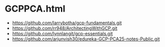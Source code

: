 # GCPPCA.html
- https://github.com/larrybotha/gcp-fundamentals.git
- https://github.com/rr948/ArchitectingWithGCP.git
- https://github.com/lynnlangit/gcp-essentials.git
- https://github.com/arjunvish30/edureka-GCP-PCA25-notes-Public.git
